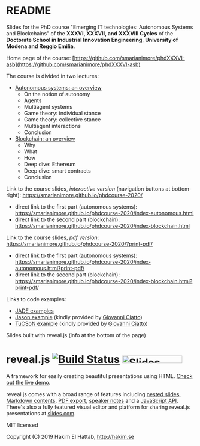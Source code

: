 # README

Slides for the PhD course "Emerging IT technologies: Autonomous Systems and Blockchains" of the **XXXVI, XXXVII, and XXXVIII Cycles** of the **Doctorate School in Industrial Innovation Engineering**, **University of Modena and Reggio Emilia**.

Home page of the course: [https://github.com/smarianimore/phdXXXVI-asb](https://github.com/smarianimore/phdXXXVI-asb)

The course is divided in two lectures:
- [Autonomous systems: an overview](https://smarianimore.github.io/phdcourse-2020/index-autonomous.html)
    - On the notion of autonomy
    - Agents
    - Multiagent systems
    - Game theory: individual stance
    - Game theory: collective stance
    - Multiagent interactions
    - Conclusion
- [Blockchain: an overview](https://smarianimore.github.io/phdcourse-2020/index-blockchain.html)
    - Why
    - What
    - How
    - Deep dive: Ethereum
    - Deep dive: smart contracts
    - Conclusion

Link to the course slides, *interactive version* (navigation buttons at bottom-right): https://smarianimore.github.io/phdcourse-2020/
- direct link to the first part (autonomous systems): https://smarianimore.github.io/phdcourse-2020/index-autonomous.html
- direct link to the second part (blockchain): https://smarianimore.github.io/phdcourse-2020/index-blockchain.html

Link to the course slides, *pdf version*: https://smarianimore.github.io/phdcourse-2020/?print-pdf/
- direct link to the first part (autonomous systems): https://smarianimore.github.io/phdcourse-2020/index-autonomous.html?print-pdf/
- direct link to the second part (blockchain): https://smarianimore.github.io/phdcourse-2020/index-blockchain.html?print-pdf/

Links to code examples:
- [JADE examples](https://github.com/smarianimore/phdcourse-2020-jade)
- [Jason example](https://gitlab.com/pika-lab/courses/as/ay1920/jason-agents) (kindly provided by [Giovanni Ciatto](https://about.me/gciatto))
- [TuCSoN example](https://gitlab.com/pika-lab/courses/ds/aa1920/lab-02) (kindly provided by [Giovanni Ciatto](https://about.me/gciatto))

Slides built with reveal.js (info at the bottom of the page)

# reveal.js [![Build Status](https://travis-ci.org/hakimel/reveal.js.svg?branch=master)](https://travis-ci.org/hakimel/reveal.js) <a href="https://slides.com?ref=github"><img src="https://s3.amazonaws.com/static.slid.es/images/slides-github-banner-320x40.png?1" alt="Slides" width="160" height="20"></a>

A framework for easily creating beautiful presentations using HTML. [Check out the live demo](http://revealjs.com/).

reveal.js comes with a broad range of features including [nested slides](https://github.com/hakimel/reveal.js#markup), [Markdown contents](https://github.com/hakimel/reveal.js#markdown), [PDF export](https://github.com/hakimel/reveal.js#pdf-export), [speaker notes](https://github.com/hakimel/reveal.js#speaker-notes) and a [JavaScript API](https://github.com/hakimel/reveal.js#api). There's also a fully featured visual editor and platform for sharing reveal.js presentations at [slides.com](https://slides.com?ref=github).

MIT licensed

Copyright (C) 2019 Hakim El Hattab, http://hakim.se
